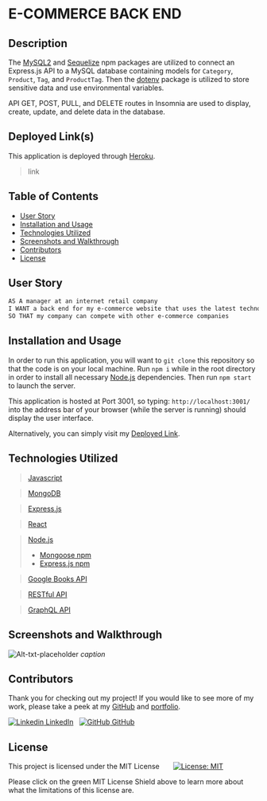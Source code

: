 
# E-COMMERCE BACK END

## Description

The [MySQL2](https://www.npmjs.com/package/mysql2) and [Sequelize](https://www.npmjs.com/package/sequelize) npm packages are utilized to connect an Express.js API to a MySQL database containing models for `Category`, `Product`, `Tag`, and `ProductTag`. Then the [dotenv](https://www.npmjs.com/package/dotenv) package is utilized to store sensitive data and use environmental variables.  

API GET, POST, PULL, and DELETE routes in Insomnia are used to display, create, update, and delete data in the database.


## Deployed Link(s)

This application is deployed through [Heroku](https://www.heroku.com/what).
> link


## Table of Contents

- [User Story](#user-story)
- [Installation and Usage](#installation-and-usage)
- [Technologies Utilized](#technologies-utilized)
- [Screenshots and Walkthrough](#screenshots-and-walkthrough)
- [Contributors](#contributors)
- [License](#license)


## User Story

```md
AS A manager at an internet retail company
I WANT a back end for my e-commerce website that uses the latest technologies
SO THAT my company can compete with other e-commerce companies
```


## Installation and Usage

In order to run this application, you will want to `git clone` this repository so that the code is on your local machine. Run `npm i` while in the root directory in order to install all necessary [Node.js](https://nodejs.org/en/) dependencies. Then run `npm start` to launch the server.

This application is hosted at Port 3001, so typing: `http://localhost:3001/` into the address bar of your browser (while the server is running) should display the user interface.

Alternatively, you can simply visit my [Deployed Link]().

## Technologies Utilized

> [Javascript](https://www.javascript.com/)

> [MongoDB](https://www.mongodb.com/)

> [Express.js](https://expressjs.com/)

> [React](https://reactjs.org/)

> [Node.js](https://nodejs.org/en/)
> - [Mongoose npm](https://www.npmjs.com/package/mongoose)
> - [Express.js npm](https://www.npmjs.com/package/express)

> [Google Books API](https://developers.google.com/books)

> [RESTful API](https://aws.amazon.com/what-is/restful-api/)

> [GraphQL API](https://graphql.org/learn/)


## Screenshots and Walkthrough

![Alt-txt-placeholder](path-placeholder)
*caption*
</br>


## Contributors

Thank you for checking out my project! If you would like to see more of my work, please take a peek at my [GitHub](https://github.com/anitachengalva/) and [portfolio](http://anitachengalva.github.io/portfolio).

[![Linkedin](https://i.stack.imgur.com/gVE0j.png) LinkedIn](https://www.linkedin.com/anitachengalva)
&nbsp;
[![GitHub](https://i.stack.imgur.com/tskMh.png) GitHub](https://github.com/anitachengalva)


## License

This project is licensed under the MIT License &nbsp; &nbsp; &nbsp; [![License: MIT](https://img.shields.io/badge/License-MIT-green.svg)](https://choosealicense.com/licenses/mit/)

Please click on the green MIT License Shield above to learn more about what the limitations of this license are.
